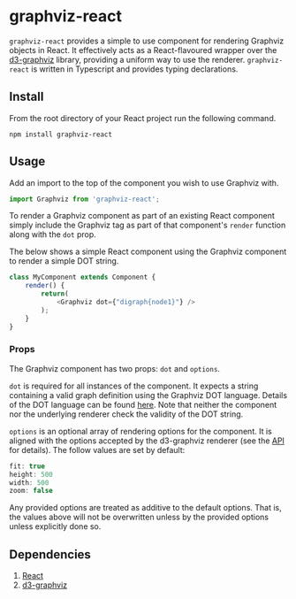 # graphviz-react
`graphviz-react` provides a simple to use component for rendering Graphviz objects in React. It effectively acts as a React-flavoured wrapper over the [d3-graphviz](https://www.npmjs.com/package/d3-graphviz) library, providing a uniform way to use the renderer. `graphviz-react` is written in Typescript and provides typing declarations. 

## Install
From the root directory of your React project run the following command.
```
npm install graphviz-react
```

## Usage
Add an import to the top of the component you wish to use Graphviz with.
```javascript
import Graphviz from 'graphviz-react';
```
To render a Graphviz component as part of an existing React component simply include the Graphviz tag as part of that component's `render` function along with the `dot` prop.

The below shows a simple React component using the Graphviz component to render a simple DOT string.
```javascript
class MyComponent extends Component {
    render() {
        return(
            <Graphviz dot={"digraph{node1}"} />
        );
    }
}
```

### Props
The Graphviz component has two props: `dot` and `options`.

`dot` is required for all instances of the component. It expects a string containing a valid graph definition using the Graphviz DOT language. Details of the DOT language can be found [here](https://graphviz.gitlab.io/_pages/doc/info/lang.html). Note that neither the component nor the underlying renderer check the validity of the DOT string.

`options` is an optional array of rendering options for the component. It is aligned with the options accepted by the d3-graphviz renderer (see the [API](https://www.npmjs.com/package/d3-graphviz#creating-a-graphviz-renderer) for details). The follow values are set by default:
```javascript        
fit: true
height: 500
width: 500
zoom: false
```
Any provided options are treated as additive to the default options. That is, the values above will not be overwritten unless by the provided options unless explicitly done so.

## Dependencies
1. [React](https://www.npmjs.com/package/react)
2. [d3-graphviz](https://www.npmjs.com/package/d3-graphviz)